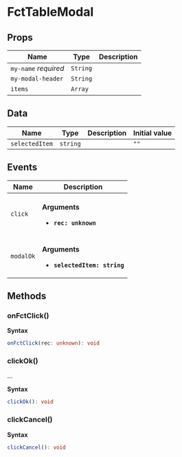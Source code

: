 # FctTableModal

## Props

| Name                 | Type     | Description |
| -------------------- | -------- | ----------- |
| `my-name` *required* | `String` |             |
| `my-modal-header`    | `String` |             |
| `items`              | `Array`  | &nbsp;      |

## Data

| Name           | Type     | Description | Initial value |
| -------------- | -------- | ----------- | ------------- |
| `selectedItem` | `string` |             | `""`          |

## Events

| Name      | Description                                                         |
| --------- | ------------------------------------------------------------------- |
| `click`   | <br/>**Arguments**<br/><ul><li>**`rec: unknown`**</li></ul>         |
| `modalOk` | <br/>**Arguments**<br/><ul><li>**`selectedItem: string`**</li></ul> |

## Methods

### onFctClick()

**Syntax**

```typescript
onFctClick(rec: unknown): void
```

### clickOk()

...

**Syntax**

```typescript
clickOk(): void
```

### clickCancel()

**Syntax**

```typescript
clickCancel(): void
```

